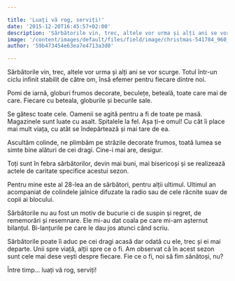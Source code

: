 ```yaml
---

title: 'Luați vă rog, serviți!'
date: '2015-12-20T16:45:57+02:00'
description: 'Sărbătorile vin, trec, altele vor urma și alți ani se vor scurge. Totul într-unciclu infinit stabilit de către om, însă efemer pentru fiecare dintre noi.Pomi de iarnă, globuri frumos decorate, beculeț'
image: '/content/images/default/files/field/image/christmas-541784_960_720.jpg'
author: '59b473454e63ea7e4713a3d0'

---
```

<div class="kg-card-markdown"><p>Sărbătorile vin, trec, altele vor urma și alți ani se vor scurge. Totul într-un ciclu infinit stabilit de către om, însă efemer pentru fiecare dintre noi.</p>
<p>Pomi de iarnă, globuri frumos decorate, beculețe, beteală, toate care mai de care. Fiecare cu beteala, globurile și becurile sale.</p>
<p>Se gătesc toate cele. Oamenii se agită pentru a fi de toate pe masă. Magazinele sunt luate cu asalt. Spitalele la fel. Așa ți-e omul! Cu cât îi place mai mult viața, cu atât se îndepărtează și mai tare de ea.</p>
<p>Ascultăm colinde, ne plimbăm pe străzile decorate frumos, toată lumea se simte bine alături de cei dragi. Cine-i mai are, desigur.</p>
<p>Toți sunt în febra sărbătorilor, devin mai buni, mai bisericoși și se realizează actele de caritate specifice acestui sezon.</p>
<p>Pentru mine este al 28-lea an de sărbători, pentru alții ultimul. Ultimul an acompaniat de colindele jalnice difuzate la radio sau de cele răcnite suav de copii ai blocului.</p>
<p>Sărbătorile nu au fost un motiv de bucurie ci de suspin și regret, de rememorări și resemnare. Ele mi-au dat coala pe care mi-am așternut bilanțul. Bi-lanțurile  pe care le dau jos atunci când scriu.  </p>
<p>Sărbătorile poate îi aduc pe cei dragi acasă dar odată cu ele, trec și ei mai departe. Unii spre viață, alții spre ce o fi. Am observat că în acest sezon sunt cele mai dese vești despre fiecare. Fie ce o fi, noi să fim sănătoși, nu?</p>
<p>Între timp... luați vă rog, serviți!</p>
</div>
